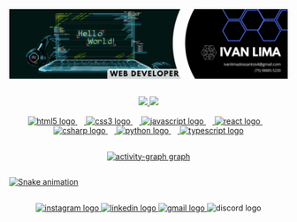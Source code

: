 <div align="center">
<img src="banner.gif">
  
##
  
<a href="https://github.com/Ivan-lds">
<img width="492px" src="https://github-readme-stats.vercel.app/api?username=Ivan-lds&show_icons=true&theme=github_dark&include_all_commits=trueßcount_private=true"/>
<img src="https://github-readme-stats.vercel.app/api/top-langs/?username=Ivan-lds&layout-compact&langs_count=16&theme=github_dark"/>
</div>
<br>
<div align="center">
  <img src="https://cdn.jsdelivr.net/gh/devicons/devicon/icons/html5/html5-original.svg" height="40" alt="html5 logo"/>
  <img width="12" />
  <img src="https://cdn.jsdelivr.net/gh/devicons/devicon/icons/css3/css3-original.svg" height="40" alt="css3 logo"/>
  <img width="12" />
  <img src="https://cdn.jsdelivr.net/gh/devicons/devicon/icons/javascript/javascript-plain.svg" height="40" alt="javascript logo"/>
  <img width="12" />
  <img src="https://cdn.jsdelivr.net/gh/devicons/devicon/icons/react/react-original.svg" height="40" alt="react logo"/>
  <img width="12" />
  <img src="https://cdn.jsdelivr.net/gh/devicons/devicon/icons/csharp/csharp-original.svg" height="40" alt="csharp logo"/>
  <img width="12" />
  <img src="https://cdn.jsdelivr.net/gh/devicons/devicon/icons/python/python-original.svg" height="40" alt="python logo"/>
  <img width="12" />
  <img src="https://cdn.jsdelivr.net/gh/devicons/devicon/icons/typescript/typescript-plain.svg" height="40" alt="typescript logo"/>
</div>

##
  
<div align="center">
<img width="800px" src="https://github-readme-activity-graph.vercel.app/graph?username=Ivan-lds&radius=16&theme=github-dark&area=true&order=5" height="300" alt="activity-graph graph"/>
</div>

##

<img src="snake.gif" alt="Snake animation" />

##

<div align="center">
  <a href="https://www.instagram.com/ivan.lds._/" target="_blank">
    <img src="https://raw.githubusercontent.com/maurodesouza/profile-readme-generator/master/src/assets/icons/social/instagram/default.svg" width="52" height="40" alt="instagram logo"/>
  </a>
  <a href="https://www.linkedin.com/in/ivan-lima-a28335186/" target="_blank">
    <img src="https://raw.githubusercontent.com/maurodesouza/profile-readme-generator/master/src/assets/icons/social/linkedin/default.svg" width="52" height="40" alt="linkedin logo"/>
  </a>
  <a href="mailto: ivanlimadossantos4@gmail.com" target="_blank">
    <img src="https://raw.githubusercontent.com/maurodesouza/profile-readme-generator/master/src/assets/icons/social/gmail/default.svg" width="52" height="40" alt="gmail logo"/>
  </a>
  <img src="https://raw.githubusercontent.com/maurodesouza/profile-readme-generator/master/src/assets/icons/social/discord/default.svg" width="52" height="40" alt="discord logo"/>
</div>

##
